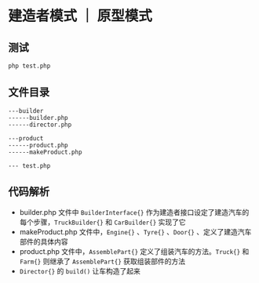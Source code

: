 # 建造者模式 ｜ 原型模式

## 测试

```bash
php test.php
```

## 文件目录

```angular2html
---builder
------builder.php
------director.php

---product
------product.php
------makeProduct.php

--- test.php
```

## 代码解析

- builder.php 文件中 `BuilderInterface{}` 作为建造者接口设定了建造汽车的每个步骤，`TruckBuilder{}` 和 `CarBuilder{}` 实现了它
- makeProduct.php 文件中，`Engine{}` 、`Tyre{}` 、`Door{}` 、定义了建造汽车部件的具体内容
- product.php 文件中，`AssemblePart{}` 定义了组装汽车的方法。`Truck{}` 和 `Farm{}` 则继承了 `AssemblePart{}` 获取组装部件的方法
- `Director{}` 的 `build()` 让车构造了起来